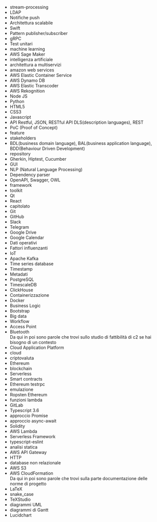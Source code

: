 - stream-processing
- LDAP
- Notifiche push
- Architettura scalabile
- Swift
- Pattern publisher/subscriber
- gRPC
- Test unitari
- machine learning
- AWS Sage Maker
- intelligenza artificiale
- architettura a multiservizi
- amazon web services
- AWS Elastic Container Service
- AWS Dynamo DB
- AWS Elastic Transcoder
- AWS Rekognition
- Node JS
- Python
- HTML5
- CSS3
- Javascript
- API Restful, JSON, RESTful API DLS(description languages), REST 
- PoC (Proof of Concept)
- feature
- stakeholders
- BDL(business domain language), BAL(business application language), BDD(Behaviour Driven Development)
- repository
- Gherkin, Hiptest, Cucumber
- GUI
- NLP (Natural Language Processing)
- Dependency parser
- OpenAPI, Swagger, OWL
- framework
- toolkit
- Qt
- React
- capitolato
- Git
- GitHub
- Slack
- Telegram
- Google Drive
- Google Calendar
- Dati operativi
- Fattori influenzanti
- IoT
- Apache Kafka
- Time series database
- Timestamp
- Metadati
- PostgreSQL
- TimescaleDB
- ClickHouse
- Containerizzazione
- Docker
- Business Logic
- Bootstrap
- Big data
- Workflow
- Access Point
- Bluetooth<br/>
Da qui in poi sono parole che trovi sullo studio di fattibilità di c2 se hai bisogno di un contesto
- Cloud Application Platform
- cloud
- criptovaluta
- Ethereum
- blockchain
- Serverless
- Smart contracts
- Ethereum testrpc
- emulazione
- Ropsten Ethereum
- funzioni lambda
- GitLab
- Typescript 3.6
- approccio Promise
- approccio async-await
- Solidity
- AWS Lambda
- Serverless Framework
- typescript-eslint
- analisi statica
- AWS API Gateway
- HTTP
- database non relazionale
- AWS S3
- AWS CloudFormation<br/>
Da qui in poi sono parole che trovi sulla parte documentazione delle norme di progetto
- LaTeX
- snake_case
- TeXStudio
- diagrammi UML
- diagrammi di Gantt
- Lucidchart